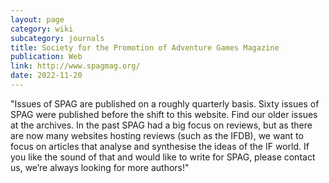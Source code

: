 ```yaml
---
layout: page
category: wiki
subcategory: journals
title: Society for the Promotion of Adventure Games Magazine
publication: Web
link: http://www.spagmag.org/
date: 2022-11-20
---
```


"Issues of SPAG are published on a roughly quarterly basis. Sixty issues of SPAG were published before the shift to this website. Find our older issues at the archives. In the past SPAG had a big focus on reviews, but as there are now many websites hosting reviews (such as the IFDB), we want to focus on articles that analyse and synthesise the ideas of the IF world. If you like the sound of that and would like to write for SPAG, please contact us, we’re always looking for more authors!"
